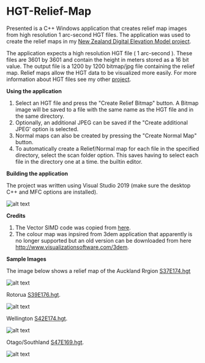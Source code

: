# HGT-Relief-Map

Presented is a C++ Windows application that creates relief map images from high resolution 1 arc-second HGT files. The application was used to create the relief maps in my [New Zealand Digital Elevation Model project](https://github.com/nodecomplete/NZDEM-HGT-30). 

The application expects a high resolution HGT file ( 1 arc-second ). These files are 3601 by 3601 and contain the height in meters stored as a 16 bit value.
The output file is a 1200 by 1200 bitmap/jpg file containing the relief map. Relief maps allow the HGT data to be visualized more easily. For more information about HGT files see my other [project](https://github.com/nodecomplete/NZDEM-HGT-30). 

**Using the application**

1) Select an HGT file and press the "Create Relief Bitmap" button. A Bitmap image will be saved to a file with the same name as the HGT file and in the same directory. 
2) Optionally, an additional JPEG can be saved if the "Create additional JPEG' option is selected.
3) Normal maps can also be created by pressing the "Create Normal Map" button.
4) To automatically create a Relief/Normal map for each file in the specified directory, select the scan folder option. This saves having to select each file in the directory one at a time.
the builtin editor.


**Building the application**

The project was written using Visual Studio 2019 (make sure the desktop C++ and MFC options are installed).

![alt text](https://github.com/nodecomplete/HGT-Relief-Map/blob/master/ScreenShot.jpg)


**Credits**

1) The Vector SIMD code was copied from [here](https://github.com/pelletier/vector3).
2) The colour map was inpsired from 3dem application that apparently is no longer supported but an old version can be downloaded from here http://www.visualizationsoftware.com/3dem.

 
 **Sample Images**

The image below shows a relief map of the Auckland Rrgion [S37E174.hgt](https://github.com/nodecomplete/NZDEM-HGT-30/blob/master/HGT/S37E174.zip)  

![alt text](https://github.com/nodecomplete/HGT-Relief-Map/blob/master/Auckland.jpg)

Rotorua [S39E176.hgt](https://github.com/nodecomplete/NZDEM-HGT-30/blob/master/HGT/S39E176.zip).

![alt text](https://github.com/nodecomplete/HGT-Relief-Map/blob/master/Rotorua.jpg)

Wellington [S42E174.hgt](https://github.com/nodecomplete/NZDEM-HGT-30/blob/master/HGT/S42E174.zip).

![alt text](https://github.com/nodecomplete/HGT-Relief-Map/blob/master/Wellington.jpg)

Otago/Southland [S47E169.hgt](https://github.com/nodecomplete/NZDEM-HGT-30/blob/master/HGT/S47E169.zip).

![alt text](https://github.com/nodecomplete/HGT-Relief-Map/blob/master/Otago.jpg)

